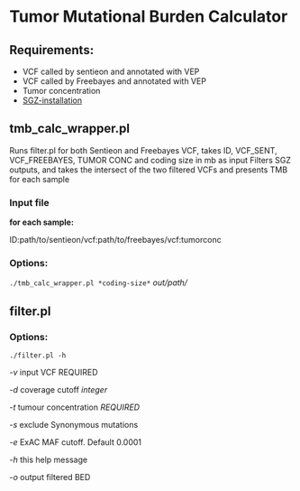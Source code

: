 # Tumor Mutational Burden Calculator

## Requirements:
* VCF called by sentieon and annotated with VEP
* VCF called by Freebayes and annotated with VEP
* Tumor concentration
* [SGZ-installation](https://github.com/jsunfmi/SGZ)


## **tmb_calc_wrapper.pl**
Runs filter.pl for both Sentieon and Freebayes VCF, takes ID, VCF_SENT, VCF_FREEBAYES, TUMOR CONC and coding size in mb as input
Filters SGZ outputs, and takes the intersect of the two filtered VCFs and presents TMB for each sample

### Input file
**for each sample:**

ID:path/to/sentieon/vcf:path/to/freebayes/vcf:tumorconc

### Options:

`./tmb_calc_wrapper.pl *coding-size*` *out/path/*

## **filter.pl**

### Options:

`./filter.pl -h`

*-v*	input VCF REQUIRED

*-d*	coverage cutoff *integer*

*-t*	tumour concentration *REQUIRED*

*-s*	exclude Synonymous mutations

*-e*	ExAC MAF cutoff. Default 0.0001

*-h*	this help message

*-o*	output filtered BED

